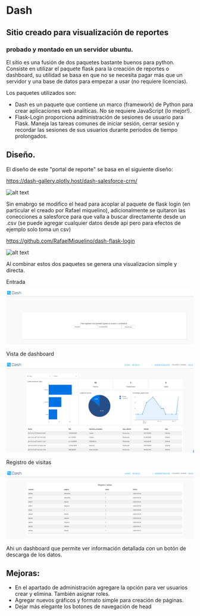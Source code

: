 # Dash
## Sitio creado para visualización de reportes

### probado y montado en un servidor ubuntu.

El sitio es una fusión de dos paquetes bastante buenos para python. Consiste en utilizar el paquete flask para la creación de reportes o dashboard, su utilidad se basa en que no se necesita pagar más que un servidor y una base de datos para empezar a usar (no requiere licencias). 

Los paquetes utilizados son:


* Dash es un paquete que contiene un marco (framework) de Python para crear aplicaciones web analíticas. No se requiere JavaScript (lo mejor!).
* Flask-Login proporciona administración de sesiones de usuario para Flask. Maneja las tareas comunes de iniciar sesión, cerrar sesión y recordar las sesiones de sus usuarios durante períodos de tiempo prolongados.

## Diseño.

El diseño de este "portal de reporte" se basa en el siguiente diseño:

https://dash-gallery.plotly.host/dash-salesforce-crm/

![alt text](https://dash-gallery.plotly.host/Manager/apps_data/dash-salesforce-crm/thumbnail_154dcf0e-cb59-11e9-8925-0242ac11004a.png)

Sin emabrgo se modifico el head para acoplar al paquete de flask login (en particular el creado por Rafael miquelino), adicionalmente se quitaron las conecciones a salesforce para que valla a buscar directamente desde un .csv (se puede agregar cualquier datos desde api pero para efectos de ejemplo solo toma un csv)

https://github.com/RafaelMiquelino/dash-flask-login

![alt text](https://user-images.githubusercontent.com/31367475/47422577-4f761500-d759-11e8-90c2-b70a79fcd610.gif)

Al combinar estos dos paquetes se genera una visualizacion simple y directa.

Entrada

![alt text](https://github.com/salibaud/Dash/blob/master/assets/Entrada.PNG)



Vista de dashboard

![alt text](https://github.com/salibaud/Dash/blob/master/assets/Visita.PNG)

Registro de visitas

![alt text](https://github.com/salibaud/Dash/blob/master/assets/Registro%20visitas.PNG)

Ahi un dashboard que permite ver información detallada con un botón de descarga de los datos.

## Mejoras:
- En el apartado de administración agregare la opción para ver usuarios crear y elimina. También asignar roles.
- Agregar nuevos gráficos y formato simple para creación de páginas.
- Dejar más elegante los botones de navegación de head
